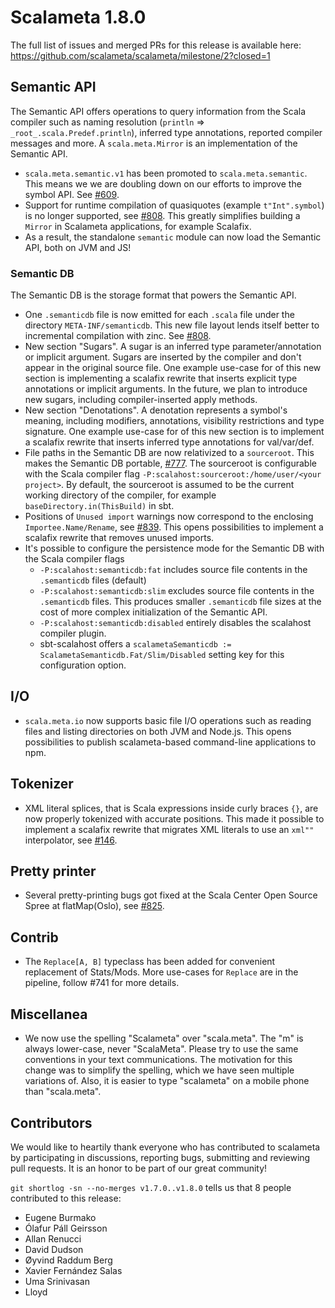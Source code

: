# Scalameta 1.8.0

The full list of issues and merged PRs for this release is available here: https://github.com/scalameta/scalameta/milestone/2?closed=1

## Semantic API

The Semantic API offers operations to query information from the Scala compiler
such as naming resolution (`println` => `_root_.scala.Predef.println`), inferred type
annotations, reported compiler messages and more.
A `scala.meta.Mirror` is an implementation of the Semantic API.

- `scala.meta.semantic.v1` has been promoted to `scala.meta.semantic`. This means we
  we are doubling down on our efforts to improve the symbol API. See [#609][].
- Support for runtime compilation of quasiquotes (example `t"Int".symbol`) is no
  longer supported, see [#808][]. This greatly simplifies building a `Mirror`
  in Scalameta applications, for example Scalafix.
- As a result, the standalone `semantic` module can now load the Semantic API,
  both on JVM and JS!

### Semantic DB

The Semantic DB is the storage format that powers the Semantic API.

- One `.semanticdb` file is now emitted for each `.scala` file under the
  directory `META-INF/semanticdb`.  This new file layout
  lends itself better to incremental compilation with zinc. See [#808][].
- New section "Sugars". A sugar is an inferred type parameter/annotation or implicit argument.
  Sugars are inserted by the compiler and don't appear in the original source file.
  One example use-case for of this new section is implementing a scalafix
  rewrite that inserts explicit type annotations or implicit arguments.
  In the future, we plan to introduce new sugars, including compiler-inserted
  apply methods.
- New section "Denotations". A denotation represents a symbol's meaning,
  including modifiers, annotations, visibility restrictions and type signature.
  One example use-case for of this new section is to implement a scalafix
  rewrite that inserts inferred type annotations for val/var/def.
- File paths in the Semantic DB are now relativized to a `sourceroot`. This makes
  the Semantic DB portable, [#777][]. The sourceroot is configurable with the Scala compiler flag
  `-P:scalahost:sourceroot:/home/user/<your project>`. By default, the sourceroot is assumed to be the
  current working directory of the compiler, for example `baseDirectory.in(ThisBuild)` in sbt.
- Positions of `Unused import` warnings now correspond to the enclosing `Importee.Name/Rename`,
  see [#839][]. This opens possibilities to implement a scalafix rewrite that removes unused imports.
- It's possible to configure the persistence mode for the Semantic DB with the Scala compiler flags
  - `-P:scalahost:semanticdb:fat` includes source file contents in the `.semanticdb` files (default)
  - `-P:scalahost:semanticdb:slim` excludes source file contents in the `.semanticdb` files.
    This produces smaller `.semanticdb` file sizes at the cost of more complex
    initialization of the Semantic API.
  - `-P:scalahost:semanticdb:disabled` entirely disables the scalahost compiler plugin.
  - sbt-scalahost offers a `scalametaSemanticdb := ScalametaSemanticdb.Fat/Slim/Disabled` setting key
    for this configuration option.

## I/O

- `scala.meta.io` now supports basic file I/O operations such as reading files and
  listing directories on both JVM and Node.js. This opens possibilities to publish
  scalameta-based command-line applications to npm.

## Tokenizer

- XML literal splices, that is Scala expressions inside curly braces `{}`, are now properly
  tokenized with accurate positions. This made it possible to implement a scalafix rewrite that
  migrates XML literals to use an `xml""` interpolator, see
  [#146][].

## Pretty printer

- Several pretty-printing bugs got fixed at the Scala Center Open Source Spree at flatMap(Oslo),
  see [#825][].

## Contrib

- The `Replace[A, B]` typeclass has been added for convenient replacement of Stats/Mods.
  More use-cases for `Replace` are in the pipeline, follow #741 for more details.

## Miscellanea

- We now use the spelling "Scalameta" over "scala.meta".  The "m" is always
  lower-case, never "ScalaMeta". Please try to use the same conventions in your
  text communications.  The motivation for this change was to simplify the
  spelling, which we have seen multiple variations of.  Also, it is easier to
  type "scalameta" on a mobile phone than "scala.meta".

## Contributors

We would like to heartily thank everyone who has contributed to scalameta by participating in discussions,
reporting bugs, submitting and reviewing pull requests. It is an honor to be part of our great community!

`git shortlog -sn --no-merges v1.7.0..v1.8.0` tells us that 8 people contributed to this release:

- Eugene Burmako
- Ólafur Páll Geirsson
- Allan Renucci
- David Dudson
- Øyvind Raddum Berg
- Xavier Fernández Salas
- Uma Srinivasan
- Lloyd

[#808]: https://github.com/scalameta/scalameta/issues/808
[#609]: https://github.com/scalameta/scalameta/issues/609
[#777]: https://github.com/scalameta/scalameta/issues/777
[#839]: https://github.com/scalameta/scalameta/issues/839
[#146]: https://github.com/scalameta/scalameta/pulls/146
[#825]: https://github.com/scalameta/scalameta/pulls/825
